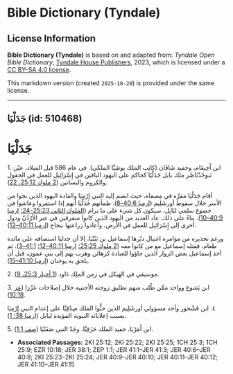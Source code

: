 # Bible Dictionary (Tyndale)

## License Information

**Bible Dictionary (Tyndale)** is based on and adapted from: _Tyndale Open Bible Dictionary_, [Tyndale House Publishers](https://tyndaleopenresources.com/), 2023, which is licensed under a [CC BY-SA 4.0 license](https://creativecommons.org/licenses/by-sa/4.0/legalcode.en).

This markdown version (created `2025-10-20`) is provided under the same license.



--------------------------------

## جَدَلْيَا (id: 510468)

جَدَلْيَا
=========

1\. ابن أَخِيقَام، وحفيد شَافَان (كاتِب الملك يوشِيَّا الملكي). في عام 586 قبل الميلاد، عيّن نَبوخَذْنَاصَّر ملك بابل جَدَلْيَا كحاكم على اليهود الباقين في إِسْرَائِيل للعمل في الحقول والكروم والبساتين ([2 ملوك 25:12، 22](https://ref.ly/2Kgs25:12,2Kgs25:22)).

أقام جَدَلْيَا مقرَّه في مِصفاة، حيث انضم إليه النبي إِرْمِيَا والقادة اليهود الذين نجوا من الأسر خلال سقوط أورشَلِيم ([إرميا 40:6–8](https://ref.ly/Jer40:6-Jer40:8)). طمأنهم جَدَلْيَا أنهم إذا استقروا وعاشوا في خضوع سلمي لبَابِل، سيكون كل شيء على ما يرام ([الملوك الثاني 25:23–24؛](https://ref.ly/2Kgs25:23-2Kgs25:24) [إرميا 40:9–10](https://ref.ly/Jer40:9-Jer40:10)). بناءً على ذلك، عاد العديد من اليهود الذين كانوا متفرقين في عبر الأرْدُنّ ودول أخرى إلى إِسْرَائِيل للعمل في الأرض، وأعادوا زراعتها بنجاح ([إرميا 40:11–12](https://ref.ly/Jer40:11-Jer40:12)).

ورغم تحذيره من مؤامرة اغتيال دبّرها إسماعيل بن نَثَنْيَا، إلا أن جدليا استضافه على مائدة طعام، فقتله إسماعيل مع من كانوا معه ([2 ملوك 25:25؛](https://ref.ly/2Kgs25:25) [إرميا 40:11–12؛](https://ref.ly/Jer40:11-Jer40:12) [41:1–3](https://ref.ly/Jer41:1-Jer41:3)). ثم أخذ إسماعيل بعض الزوار الذين جاؤوا للعبادة كرهائن وهرب بهم إلى بني عمون، قبل أن يلحق به يوحنان ([إرميا 41:10–15](https://ref.ly/Jer41:10-Jer41:15)).

2\. موسيقي في الهيكل في زمن الملِك دَاود ([1 أخبار 25:3، 9](https://ref.ly/1Chr25:3,1Chr25:9)).

3\. ابن يَشوع وواحد ممَّن طُلب منهم تطليق زوجته الأجنبية خلال إصلاحات عَزْرَا ([عز 10:18](https://ref.ly/Ezra10:18)).

٤. ابن فَشْحور وأحد مسؤولي أورشَلِيم الذين حثُّوا الملك صِدْقِيَّا على إعدام النبي إِرْمِيَا بسبب إعلاناته النبوية المؤيدة لبابل ([إرميا 38: 1](https://ref.ly/Jer38:1)).

5\. ابن أَمَرْيَا، حفيد الملك حَزَقِيَّا، وجَدّ النبي صَفَنْيَا ([صف 1:1](https://ref.ly/Zeph1:1)).

* **Associated Passages:** 2KI 25:12; 2KI 25:22; 2KI 25:25; 1CH 25:3; 1CH 25:9; EZR 10:18; JER 38:1; ZEP 1:1; JER 41:1–JER 41:3; JER 40:6–JER 40:8; 2KI 25:23–2KI 25:24; JER 40:9–JER 40:10; JER 40:11–JER 40:12; JER 41:10–JER 41:15


